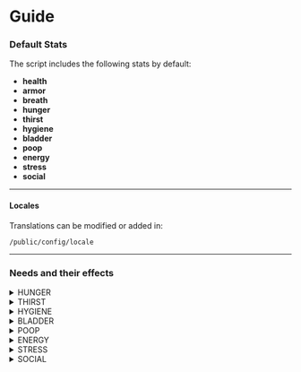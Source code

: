 # Guide

### Default Stats

The script includes the following stats by default:

* **health**
* **armor**
* **breath**
* **hunger**
* **thirst**
* **hygiene**
* **bladder**
* **poop**
* **energy**
* **stress**
* **social**

***

#### **Locales**

Translations can be modified or added in:

```
/public/config/locale
```

***

### Needs and their effects

<details>

<summary>HUNGER</summary>

✨ Effects:

* **Low Hunger Levels**:
  * When the character’s hunger is too low, they will perform a belly-rubbing animation, accompanied by stomach growling sounds and hunger-related audio cues at regular intervals.
* **Overeating**:
  * If the character consumes food while their hunger level is at 100, they will experience vomiting, complete with realistic animations and sounds for a fully immersive effect.

</details>

<details>

<summary>THIRST</summary>

#### ✨ Effects:

* **Thrist is Too Low**:
  * When the character's thirst level drops below 10, they will start stumbling and moving with an unsteady gait, simulating the physical weakness caused by severe dehydration. This is represented by a drunk-like movement animation. The effect persists until the thirst level rises above 10, at which point the character's movement returns to normal.
* **Overeating**:
  * If the character consumes a drink when their thirst level is already at 100, they will experience vomiting, complete with realistic animations and sounds for immersive gameplay.





</details>

<details>

<summary>HYGIENE</summary>

#### ✨ Effects:

* **Hygiene at 10%**: The character performs a self-sniffing animation accompanied by realistic sniffing sounds, indicating awareness of their hygiene.
* **Hygiene at 5%**: Flies begin to hover around the character, paired with buzzing sounds to enhance the immersive experience.

#### ⚙️ Props and Features:

* **Configurable Props**:
  * **Bath**: Used for full-body bathing.
  * **Shower**: Provides a quick and convenient option for cleansing.
  * **Water Bottle**: Enables hand washing on the go.
  * **Sinks**: Allows for stationary hand washing in designated locations.

</details>

<details>

<summary>BLADDER</summary>

#### ✨ Effects:

* **Bladder Levels at 1%-10%**: The character initiates a restroom desperation animation, signaling an urgent need to find relief.
* **Bladder Level at 0%**: The character experiences an accident, simulating the effect of peeing themselves for an immersive gameplay experience.

#### ⚙️ Props and Features:

* **Configurable Props**:
  * **Toilet**: A prop that can be placed to enable realistic restroom interactions.
  * **Pee Anywhere**: Allows players to trigger the action in any location, enhancing flexibility and immersion.



</details>

<details>

<summary>POOP</summary>

#### ✨ Effects:

* **Poop Levels at 5%-10%**: The character releases a quiet fart (low-range sound) and begins a restroom desperation animation, indicating discomfort.
* **Poop Levels at 1%-5%**: The character releases a loud fart (high-range sound) and continues the restroom desperation animation, showing heightened urgency.
* **Poop Level at 0%**: The character experiences an accident, simulating the effect of pooping themselves for a realistic gameplay interaction.

#### ⚙️ Props and Features:

* **Configurable Props**:
  * **Toilet**: A prop that can be placed to facilitate bathroom interactions.
  * **Poop Anywhere**: Allows players to trigger the action anywhere for an immersive experience.



</details>

<details>

<summary>ENERGY</summary>

#### ✨ Effects:

* **Energy Below 10%**: The character begins yawning, accompanied by realistic sounds and animations, signaling fatigue.
* **Energy at 1%**: The character starts to pass out, causing the screen to fade to black for an immersive experience.

#### ⚙️ Props and Features:

* **Configurable Props**:
  * **Sleeping Bag**: Can be utilized for rest and recovery.
  * **Sleep Anywhere**: Players can initiate sleep by pressing **E**, offering flexibility and immersion.



</details>

<details>

<summary>STRESS</summary>

#### ✨ Effects:

* **Energy Below 10%**: The character begins to breathe heavily as their energy depletes.
* **Energy at 5%-10%**: The character starts exhibiting erratic behavior through specific animations, reflecting a state of heightened stress or craziness.

#### ⚙️ Actions and Features:

* **Sleep Anywhere**: The character can lie down and rest without requiring the player to press **E**, providing a seamless and immersive experience.
* **Customizable Exports**: Developers can integrate exports into their own creations to include stress-reduction mechanics, enhancing gameplay flexibility.

</details>

<details>

<summary>SOCIAL</summary>

#### ✨ Effects:

* When energy levels drop to 3% or below, the character begins to hear loud, overwhelming voices.

#### ⚙️ Props and Interactions:

* **Social Boost by Location**: Players can enhance their social levels by visiting pre-defined locations set by the server owner.
* **Social Boost by Communication**: Social levels can also increase when players engage in voice chat through the microphone.

</details>

